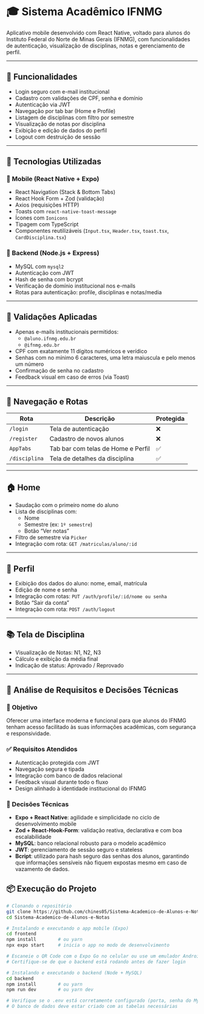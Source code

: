 # 🎓 Sistema Acadêmico IFNMG

Aplicativo mobile desenvolvido com React Native, voltado para alunos do Instituto Federal do Norte de Minas Gerais (IFNMG), com funcionalidades de autenticação, visualização de disciplinas, notas e gerenciamento de perfil.

---

## 📱 Funcionalidades

- Login seguro com e-mail institucional
- Cadastro com validações de CPF, senha e domínio
- Autenticação via JWT
- Navegação por tab bar (Home e Profile)
- Listagem de disciplinas com filtro por semestre
- Visualização de notas por disciplina 
- Exibição e edição de dados do perfil
- Logout com destruição de sessão

---

## 🚀 Tecnologias Utilizadas

### 🔹 Mobile (React Native + Expo)
- React Navigation (Stack & Bottom Tabs)
- React Hook Form + Zod (validação)
- Axios (requisições HTTP)
- Toasts com `react-native-toast-message`
- Ícones com `Ionicons`
- Tipagem com TypeScript
- Componentes reutilizáveis (`Input.tsx`, `Header.tsx`, `toast.tsx`, `CardDisciplina.tsx`)

### 🔹 Backend (Node.js + Express)
- MySQL com `mysql2`
- Autenticação com JWT
- Hash de senha com bcrypt
- Verificação de domínio institucional nos e-mails
- Rotas para autenticação: profile, disciplinas e notas/media

---

## 🔐 Validações Aplicadas

- Apenas e-mails institucionais permitidos:
  - `@aluno.ifnmg.edu.br`
  - `@ifnmg.edu.br`
- CPF com exatamente 11 dígitos numéricos e verídico
- Senhas com no mínimo 6 caracteres, uma letra maiuscula e pelo menos um número
- Confirmação de senha no cadastro
- Feedback visual em caso de erros (via Toast)

---

## 🧭 Navegação e Rotas

| Rota         | Descrição                          | Protegida |
|--------------|-------------------------------------|-----------|
| `/login`     | Tela de autenticação               | ❌        |
| `/register`  | Cadastro de novos alunos           | ❌        |
| `AppTabs`    | Tab bar com telas de Home e Perfil | ✅        |
| `/disciplina`| Tela de detalhes da disciplina     | ✅        |

---

## 🏠 Home

- Saudação com o primeiro nome do aluno
- Lista de disciplinas com:
  - Nome
  - Semestre (ex: `1º semestre`)
  - Botão “Ver notas”
- Filtro de semestre via `Picker`
- Integração com rota: `GET /matriculas/aluno/:id`

---

## 👤 Perfil

- Exibição dos dados do aluno: nome, email, matrícula
- Edição de nome e senha
- Integração com rotas: `PUT /auth/profile/:id/nome ou senha`
- Botão “Sair da conta”
- Integração com rota: `POST /auth/logout`

---

## 📚 Tela de Disciplina

- Visualização de Notas: N1, N2, N3
- Cálculo e exibição da média final
- Indicação de status: Aprovado / Reprovado

---

## 📌 Análise de Requisitos e Decisões Técnicas

### 🎯 Objetivo

Oferecer uma interface moderna e funcional para que alunos do IFNMG tenham acesso facilitado às suas informações acadêmicas, com segurança e responsividade.

### ✅ Requisitos Atendidos

- Autenticação protegida com JWT
- Navegação segura e tipada
- Integração com banco de dados relacional
- Feedback visual durante todo o fluxo
- Design alinhado à identidade institucional do IFNMG

### 🧠 Decisões Técnicas

- **Expo + React Native**: agilidade e simplicidade no ciclo de desenvolvimento mobile
- **Zod + React-Hook-Form**: validação reativa, declarativa e com boa escalabilidade
- **MySQL**: banco relacional robusto para o modelo acadêmico
- **JWT**: gerenciamento de sessão seguro e stateless
- **Bcript**: utilizado para hash seguro das senhas dos alunos, garantindo que informações sensíveis não fiquem expostas mesmo em caso de vazamento de dados.

## 📦 Execução do Projeto

```bash
# Clonando o repositório
git clone https://github.com/chines05/Sistema-Academico-de-Alunos-e-Notas.git
cd Sistema-Academico-de-Alunos-e-Notas

# Instalando e executando o app mobile (Expo)
cd frontend
npm install        # ou yarn
npx expo start     # inicia o app no modo de desenvolvimento

# Escaneie o QR Code com o Expo Go no celular ou use um emulador Android/iOS
# Certifique-se de que o backend está rodando antes de fazer login

# Instalando e executando o backend (Node + MySQL)
cd backend
npm install        # ou yarn
npm run dev        # ou yarn dev

# Verifique se o .env está corretamente configurado (porta, senha do MySQL, JWT_SECRET, etc.)
# O banco de dados deve estar criado com as tabelas necessárias
